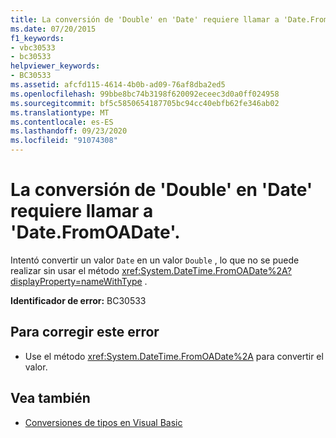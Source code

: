 ```yaml
---
title: La conversión de 'Double' en 'Date' requiere llamar a 'Date.FromOADate'.
ms.date: 07/20/2015
f1_keywords:
- vbc30533
- bc30533
helpviewer_keywords:
- BC30533
ms.assetid: afcfd115-4614-4b0b-ad09-76af8dba2ed5
ms.openlocfilehash: 99bbe8bc74b3198f620092eceec3d0a0ff024958
ms.sourcegitcommit: bf5c5850654187705bc94cc40ebfb62fe346ab02
ms.translationtype: MT
ms.contentlocale: es-ES
ms.lasthandoff: 09/23/2020
ms.locfileid: "91074308"
---
```

# <a name="conversion-from-double-to-date-requires-calling-the-datefromoadate"></a>La conversión de 'Double' en 'Date' requiere llamar a 'Date.FromOADate'.

Intentó convertir un valor `Date` en un valor `Double` , lo que no se puede realizar sin usar el método <xref:System.DateTime.FromOADate%2A?displayProperty=nameWithType> .  
  
 **Identificador de error:** BC30533  
  
## <a name="to-correct-this-error"></a>Para corregir este error  
  
- Use el método <xref:System.DateTime.FromOADate%2A> para convertir el valor.  
  
## <a name="see-also"></a>Vea también

- [Conversiones de tipos en Visual Basic](../programming-guide/language-features/data-types/type-conversions.md)
